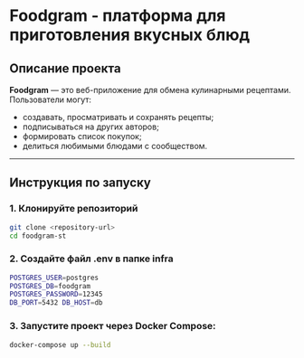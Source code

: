# Foodgram - платформа для приготовления вкусных блюд

## Описание проекта
**Foodgram** — это веб-приложение для обмена кулинарными рецептами.  
Пользователи могут:
- создавать, просматривать и сохранять рецепты;
- подписываться на других авторов;
- формировать список покупок;
- делиться любимыми блюдами с сообществом.

---

## Инструкция по запуску

### 1. Клонируйте репозиторий
```bash
git clone <repository-url>
cd foodgram-st
```
### 2. Создайте файл .env в папке infra
```bash
POSTGRES_USER=postgres
POSTGRES_DB=foodgram
POSTGRES_PASSWORD=12345
DB_PORT=5432 DB_HOST=db
```
### 3. Запустите проект через Docker Compose: 
```bash
docker-compose up --build
```
